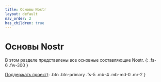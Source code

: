 ```yaml
---
title: Основы Nostr
layout: default
nav_order: 2
has_children: true
---
```


# Oсновы Nostr

В этом разделе представлены все основные составляющие Nostr.
{: .fs-6 .fw-300 }

[Поддержать проект](https://nostr.21ideas.org/docs/support.html){: .btn .btn-primary .fs-5 .mb-4 .mb-md-0 .mr-2 }

